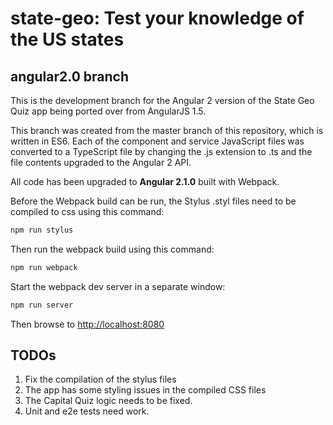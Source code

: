 # state-geo: Test your knowledge of the US states #

## angular2.0 branch ##

This is the development branch for the Angular 2 version of the State Geo Quiz app being
ported over from AngularJS 1.5.

This branch was created from the master branch of this repository, which is written in ES6.
Each of the component and service JavaScript files was converted to a TypeScript file by changing the
.js extension to .ts and the file contents upgraded to the Angular 2 API.

All code has been upgraded to **Angular 2.1.0** built with Webpack.

Before the Webpack build can be run, the Stylus .styl files need to be compiled to css
using this command:
```bash
npm run stylus
```
Then run the webpack build using this command:
```bash
npm run webpack
```
Start the webpack dev server in a separate window:
```bash
npm run server
```
Then browse to [http://localhost:8080](http://localhost:8080)

## TODOs
1. Fix the compilation of the stylus files
2. The app has some styling issues in the compiled CSS files
3. The Capital Quiz logic needs to be fixed.
4. Unit and e2e tests need work.

